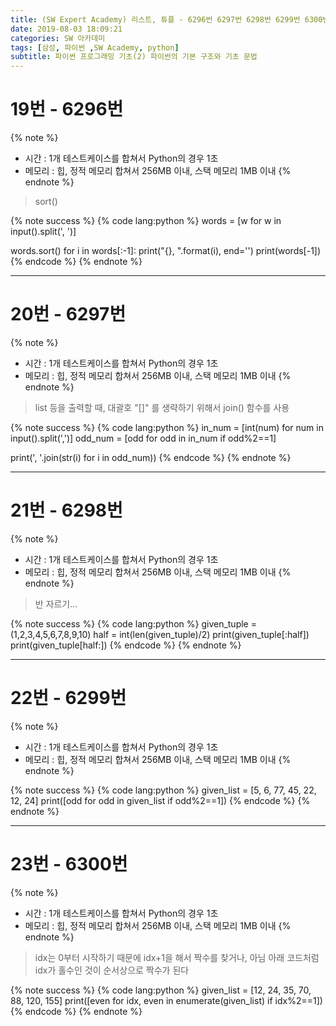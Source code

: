 ```yaml
---
title: (SW Expert Academy) 리스트, 튜플 - 6296번 6297번 6298번 6299번 6300번
date: 2019-08-03 18:09:21
categories: SW 아카데미
tags: [삼성, 파이썬 ,SW Academy, python]
subtitle: 파이썬 프로그래밍 기초(2) 파이썬의 기본 구조와 기초 문법
---
```


# 19번 - 6296번

{% note %}
- 시간 : 1개 테스트케이스를 합쳐서 Python의 경우 1초
- 메모리 : 힙, 정적 메모리 합쳐서 256MB 이내, 스택 메모리 1MB 이내
{% endnote %}

> sort()

{% note success %}
{% code lang:python %}
words = [w for w in input().split(', ')]

words.sort()
for i in words[:-1]:
    print("{}, ".format(i), end='')
print(words[-1])
{% endcode %}
{% endnote %}

------

# 20번 - 6297번

{% note %}
- 시간 : 1개 테스트케이스를 합쳐서 Python의 경우 1초
- 메모리 : 힙, 정적 메모리 합쳐서 256MB 이내, 스택 메모리 1MB 이내
{% endnote %}

> list 등을 출력할 때, 대괄호 "[]" 를 생략하기 위해서 join() 함수를 사용

{% note success %}
{% code lang:python %}
in_num = [int(num) for num in input().split(',')]
odd_num = [odd  for odd in in_num if odd%2==1]

print(', '.join(str(i) for i in odd_num))
{% endcode %}
{% endnote %}

------

# 21번 - 6298번

{% note %}
- 시간 : 1개 테스트케이스를 합쳐서 Python의 경우 1초
- 메모리 : 힙, 정적 메모리 합쳐서 256MB 이내, 스택 메모리 1MB 이내
{% endnote %}

> 반 자르기...

{% note success %}
{% code lang:python %}
given_tuple = (1,2,3,4,5,6,7,8,9,10)
half = int(len(given_tuple)/2)
print(given_tuple[:half])
print(given_tuple[half:])
{% endcode %}
{% endnote %}

------

# 22번 - 6299번

{% note %}
- 시간 : 1개 테스트케이스를 합쳐서 Python의 경우 1초
- 메모리 : 힙, 정적 메모리 합쳐서 256MB 이내, 스택 메모리 1MB 이내
{% endnote %}


{% note success %}
{% code lang:python %}
given_list = [5, 6, 77, 45, 22, 12, 24]
print([odd for odd in given_list if odd%2==1])
{% endcode %}
{% endnote %}

------

# 23번 - 6300번

{% note %}
- 시간 : 1개 테스트케이스를 합쳐서 Python의 경우 1초
- 메모리 : 힙, 정적 메모리 합쳐서 256MB 이내, 스택 메모리 1MB 이내
{% endnote %}

> idx는 0부터 시작하기 때문에 idx+1을 해서 짝수를 찾거나, 아님 아래 코드처럼 idx가 홀수인 것이 순서상으로 짝수가 된다

{% note success %}
{% code lang:python %}
given_list = [12, 24, 35, 70, 88, 120, 155]
print([even for idx, even in enumerate(given_list) if idx%2==1])
{% endcode %}
{% endnote %}
